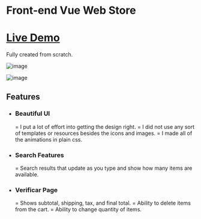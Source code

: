 # Front-end Vue Web Store

# [Live Demo](https://spanuc.github.io/Shopping-Website/)

Fully created from scratch.

![image](https://user-images.githubusercontent.com/45234897/194413357-01cda9ff-6911-459a-9095-b3e85952c004.jpg)

![image](https://user-images.githubusercontent.com/45234897/194413376-897b64c1-4328-4289-885b-94d09087c052.png)

## Features

- ### Beautiful UI
  = I put a lot of effort into getting the design right.
  = I did not use any sort of templates or resources besides the icons and images.
  = I made all of the animations in plain css.
- ### Search Features
  = Search results that update as you type and show how many items are available.
- ### Verificar Page
  = Shows subtotal, shipping, tax, and final total.
  = Ability to delete items from the cart.
  = Ability to change quantity of items.
